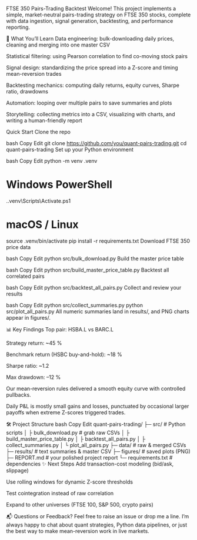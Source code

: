FTSE 350 Pairs-Trading Backtest
Welcome! This project implements a simple, market-neutral pairs-trading strategy on FTSE 350 stocks, complete with data ingestion, signal generation, backtesting, and performance reporting.

📖 What You’ll Learn
Data engineering: bulk-downloading daily prices, cleaning and merging into one master CSV

Statistical filtering: using Pearson correlation to find co-moving stock pairs

Signal design: standardizing the price spread into a Z-score and timing mean-reversion trades

Backtesting mechanics: computing daily returns, equity curves, Sharpe ratio, drawdowns

Automation: looping over multiple pairs to save summaries and plots

Storytelling: collecting metrics into a CSV, visualizing with charts, and writing a human-friendly report

Quick Start
Clone the repo

bash
Copy
Edit
git clone https://github.com/you/quant-pairs-trading.git
cd quant-pairs-trading
Set up your Python environment

bash
Copy
Edit
python -m venv .venv
# Windows PowerShell
.\.venv\Scripts\Activate.ps1
# macOS / Linux
source .venv/bin/activate
pip install -r requirements.txt
Download FTSE 350 price data

bash
Copy
Edit
python src/bulk_download.py
Build the master price table

bash
Copy
Edit
python src/build_master_price_table.py
Backtest all correlated pairs

bash
Copy
Edit
python src/backtest_all_pairs.py
Collect and review your results

bash
Copy
Edit
python src/collect_summaries.py
python src/plot_all_pairs.py
All numeric summaries land in results/, and PNG charts appear in figures/.

📊 Key Findings
Top pair: HSBA.L vs BARC.L

Strategy return: ~45 %

Benchmark return (HSBC buy-and-hold): ~18 %

Sharpe ratio: ~1.2

Max drawdown: –12 %

Our mean-reversion rules delivered a smooth equity curve with controlled pullbacks.

Daily P&L is mostly small gains and losses, punctuated by occasional larger payoffs when extreme Z-scores triggered trades.

🛠 Project Structure
bash
Copy
Edit
quant-pairs-trading/
├─ src/                   # Python scripts
│   ├ bulk_download.py    # grab raw CSVs
│   ├ build_master_price_table.py
│   ├ backtest_all_pairs.py
│   ├ collect_summaries.py
│   └ plot_all_pairs.py
├─ data/                  # raw & merged CSVs
├─ results/               # text summaries & master CSV
├─ figures/               # saved plots (PNG)
├─ REPORT.md              # your polished project report
└─ requirements.txt       # dependencies
✨ Next Steps
Add transaction-cost modeling (bid/ask, slippage)

Use rolling windows for dynamic Z-score thresholds

Test cointegration instead of raw correlation

Expand to other universes (FTSE 100, S&P 500, crypto pairs)

📬 Questions or Feedback?
Feel free to raise an issue or drop me a line. I’m always happy to chat about quant strategies, Python data pipelines, or just the best way to make mean-reversion work in live markets.
